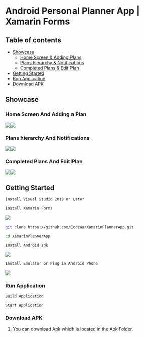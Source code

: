 # Android Personal Planner App | Xamarin Forms

## Table of contents
* [Showcase](#showcase)
  * [Home Screen & Adding Plans](#home-screen-and-adding-a-plan)
  * [Plans hierarchy & Notifications](#plans-hierarchy-and-notifications)
  * [Completed Plans & Edit Plan](#completed-plans-and-edit-plan)
* [Getting Started](#getting-started)
* [Run Application](#run-application)
* [Download APK](#download-apk)

## Showcase

### Home Screen And Adding a Plan
![](pics/m1.gif)![](pics/m2.gif)
### Plans hierarchy And Notifications
![](pics/m3.gif)![](pics/m4.gif)
### Completed Plans And Edit Plan
![](pics/m5.gif)![](pics/m6.gif)


## Getting Started

```bash
Install Visual Studio 2019 or Later

Install Xamarin Forms
```
![](pics/xamarin.gif)

```bash
git clone https://github.com/Codzaa/XamarinPlannerApp.git

cd XamarinPlannerApp

```
```bash
Install Android sdk
```
![](pics/android.gif)
```bash
Install Emulator or Plug in Android Phone
```
![](pics/emulator.gif)

### Run Application
```bash
Build Application

Start Application
```
### Download APK

1. You can download Apk which is located in the Apk Folder.
